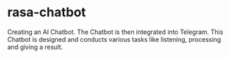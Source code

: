 # rasa-chatbot
Creating an AI Chatbot. The Chatbot is then integrated into Telegram. This Chatbot is designed and conducts various tasks like listening, processing and giving a result.
